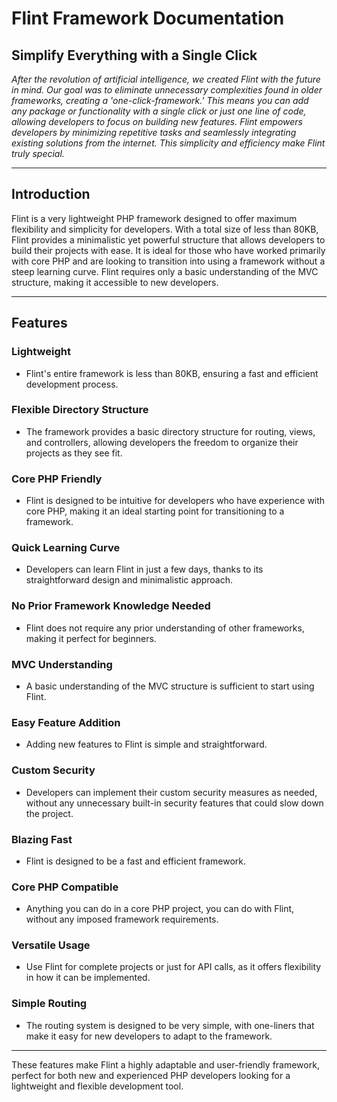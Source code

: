 # Flint Framework Documentation

## Simplify Everything with a Single Click

*After the revolution of artificial intelligence, we created Flint with the future in mind. Our goal was to eliminate unnecessary complexities found in older frameworks, creating a 'one-click-framework.' This means you can add any package or functionality with a single click or just one line of code, allowing developers to focus on building new features. Flint empowers developers by minimizing repetitive tasks and seamlessly integrating existing solutions from the internet. This simplicity and efficiency make Flint truly special.*

---

## Introduction

Flint is a very lightweight PHP framework designed to offer maximum flexibility and simplicity for developers. With a total size of less than 80KB, Flint provides a minimalistic yet powerful structure that allows developers to build their projects with ease. It is ideal for those who have worked primarily with core PHP and are looking to transition into using a framework without a steep learning curve. Flint requires only a basic understanding of the MVC structure, making it accessible to new developers.

---

## Features

### Lightweight

- Flint's entire framework is less than 80KB, ensuring a fast and efficient development process.

### Flexible Directory Structure

- The framework provides a basic directory structure for routing, views, and controllers, allowing developers the freedom to organize their projects as they see fit.

### Core PHP Friendly

- Flint is designed to be intuitive for developers who have experience with core PHP, making it an ideal starting point for transitioning to a framework.

### Quick Learning Curve

- Developers can learn Flint in just a few days, thanks to its straightforward design and minimalistic approach.

### No Prior Framework Knowledge Needed

- Flint does not require any prior understanding of other frameworks, making it perfect for beginners.

### MVC Understanding

- A basic understanding of the MVC structure is sufficient to start using Flint.

### Easy Feature Addition

- Adding new features to Flint is simple and straightforward.

### Custom Security

- Developers can implement their custom security measures as needed, without any unnecessary built-in security features that could slow down the project.

### Blazing Fast

- Flint is designed to be a fast and efficient framework.

### Core PHP Compatible

- Anything you can do in a core PHP project, you can do with Flint, without any imposed framework requirements.

### Versatile Usage

- Use Flint for complete projects or just for API calls, as it offers flexibility in how it can be implemented.

### Simple Routing

- The routing system is designed to be very simple, with one-liners that make it easy for new developers to adapt to the framework.

---

These features make Flint a highly adaptable and user-friendly framework, perfect for both new and experienced PHP developers looking for a lightweight and flexible development tool.
